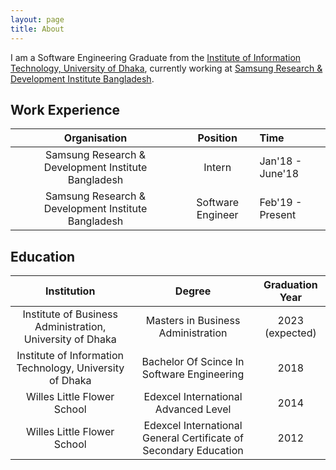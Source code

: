 ```yaml
---
layout: page
title: About
---
```


I am a Software Engineering Graduate from the [Institute of Information Technology, University of Dhaka](http://www.iit.du.ac.bd/), currently working at [Samsung Research & Development Institute Bangladesh](https://research.samsung.com/srbd).

## Work Experience

| Organisation | Position | Time |
| :---: | :---: | :---|
| Samsung Research & Development Institute Bangladesh | Intern | Jan'18 - June'18 |
| Samsung Research & Development Institute Bangladesh | Software Engineer | Feb'19 - Present |

<!-- ## Achivements -->

## Education

| Institution | Degree | Graduation Year |
| :---: | :---: | :---: |
| Institute of Business Administration, University of Dhaka | Masters in Business Administration | 2023 (expected) |
| Institute of Information Technology, University of Dhaka | Bachelor Of Scince In Software Engineering | 2018 |
| Willes Little Flower School | Edexcel International Advanced Level | 2014 |
| Willes Little Flower School | Edexcel International General Certificate of Secondary Education | 2012 |
